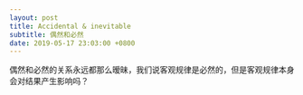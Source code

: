 ```yaml
---
layout: post
title: Accidental & inevitable
subtitle: 偶然和必然
date: 2019-05-17 23:03:00 +0800
---
```

偶然和必然的关系永远都那么暧昧，我们说客观规律是必然的，但是客观规律本身会对结果产生影响吗？